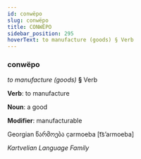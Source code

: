 ```yaml
---
id: conwëpo
slug: conwëpo
title: CONWËPO
sidebar_position: 295
hoverText: to manufacture (goods) § Verb
---
```


### conwëpo

*to manufacture (goods)* **§** Verb

**Verb**: to manufacture

**Noun**: a good

**Modifier**: manufacturable

Georgian წარმოება c̣armoeba [t͡sʼaɾmoeba]

*Kartvelian Language Family*
